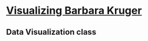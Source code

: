 # [Visualizing Barbara Kruger](https://patriciabelen.github.io/bkruger/) 
## Data Visualization class
